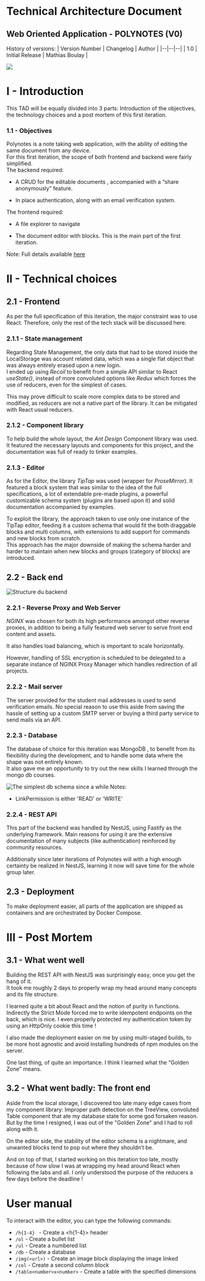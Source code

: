 # Technical Architecture Document
## Web Oriented Application - POLYNOTES (V0)

  
  
 History of versions: 
| Version Number | Changelog | Author | 
|--|--|--|
| 1.0 | Initial Release | Mathias Boulay |











  

  

  

  

  

  

  

![](https://lh5.googleusercontent.com/OlLj-WYT7K1JG5DzDzp25zYeSmu71sJOh8c4Krai01m-4XDaj6pWsVBFibK01NOBvzwtgM3sOoMqPo4pU3ACo0LL8beYDNNpf6Vyh4N1lYss44SuItR1SON7S_RzN5XebQryc6TBBXuWOZsWUQj5MAk)



# I - Introduction

 
This TAD will be equally divided into 3 parts: Introduction of the objectives, the technology choices and a post mortem of this first iteration.

  

### 1.1 - Objectives

Polynotes is a note taking web application, with the ability of editing the same document from any device.  
For this first iteration, the scope of both frontend and backend were fairly simplified.  
The backend required:

-   A CRUD for the editable documents , accompanied with a “share anonymously” feature.
    
-   In place authentication, along with an email verification system.
    

  

The frontend required:

-   A file explorer to navigate
    
-   The document editor with blocks. This is the main part of the first iteration.
    

  

Note: Full details available [here](https://mattermost.polytech.umontpellier.fr/api/v4/files/5ketog3xiig3j8ad6ugg4ksoie?download=1)

# II - Technical choices

  

## 2.1 - Frontend

  

As per the full specification of this iteration, the major constraint was to use React. Therefore, only the rest of the tech stack will be discussed here.  
  

### 2.1.1 - State management  
Regarding State Management, the only data that had to be stored inside the LocalStorage was account related data, which was a single flat object that was always entirely erased upon a new login.  
I ended up using *Recoil* to benefit from a simple API similar to React *useState()*, instead of more convoluted options like *Redux* which forces the use of reducers, even for the simplest of cases.

This may prove difficult to scale more complex data to be stored and modified, as reducers are not a native part of the library. It can be mitigated with React usual reducers.

  

### 2.1.2 - Component library

To help build the whole layout, the *Ant Design* Component library was used. It featured the necessary layouts and components for this project, and the documentation was full of ready to tinker examples.  
  

### 2.1.3 - Editor

As for the Editor, the library *TipTap* was used (wrapper for *ProseMirror*). It featured a block system that was similar to the idea of the full specifications, a lot of extendable pre-made plugins, a powerful customizable schema system (plugins are based upon it) and solid documentation accompanied by examples.

  
To exploit the library, the approach taken to use only one instance of the TipTap editor, feeding it a custom schema that would fit the both draggable blocks and multi columns, with extensions to add support for commands and new blocks from scratch.  
This approach has the major downside of making the schema harder and harder to maintain when new blocks and groups (category of blocks) are introduced.

  
  
  

## 2.2 - Back end
![Structure du backend](https://i.ibb.co/Rb4x2Mk/Untitled-Diagram-drawio-3.png)


### 2.2.1 - Reverse Proxy and Web Server

*NGINX* was chosen for both its high performance amongst other reverse proxies, in addition to being a fully featured web server to serve front end content and assets.

It also handles load balancing, which is important to scale horizontally.  
  
However, handling of SSL encryption is scheduled to be delegated to a separate instance of NGINX Proxy Manager which handles redirection of all projects.

  
### 2.2.2 - Mail server

The server provided for the student mail addresses is used to send verification emails. No special reason to use this aside from saving the hassle of setting up a custom SMTP server or buying a third party service to send mails via an API.

  

### 2.2.3 - Database

The database of choice for this iteration was MongoDB , to benefit from its flexibility during the development, and to handle some data where the shape was not entirely known.  
It also gave me an opportunity to try out the new skills I learned through the mongo db courses.

  ![The simplest db schema since a while](https://i.ibb.co/BC36V9V/image.png)
  Notes:
   - LinkPermission is either 'READ' or 'WRITE'
  

### 2.2.4 - REST API

This part of the backend was handled by NestJS, using Fastify as the underlying framework. Main reasons for using it are the extensive documentation of many subjects (like authentication) reinforced by community resources.

Additionally since later iterations of Polynotes will with a high enough certainty be realized in NestJS, learning it now will save time for the whole group later.

  

## 2.3 - Deployment  
To make deployment easier, all parts of the application are shipped as containers and are orchestrated by Docker Compose.  
  
  
  

  

# III - Post Mortem

## 3.1 - What went well

Building the REST API with NestJS was surprisingly easy, once you get the hang of it.  
It took me roughly 2 days to properly wrap my head around many concepts and its file structure.  
  
I learned quite a bit about React and the notion of purity in functions. Indirectly the Strict Mode forced me to write idempotent endpoints on the back, which is nice. I even properly protected my authentication token by using an HttpOnly cookie this time !

I also made the deployment easier on me by using multi-staged builds, to be more host agnostic and avoid installing hundreds of npm modules on the server.

One last thing, of quite an importance. I think I learned what the “Golden Zone” means.

## 3.2 - What went badly: The front end
Aside from the local storage, I discovered too late many edge cases from my component library: Improper path detection on the TreeView, convoluted Table component that ate my database state for some god forsaken reason.  
But by the time I resigned, I was out of the "Golden Zone" and I had to roll along with it.  
  

On the editor side, the stability of the editor schema is a nightmare, and unwanted blocks tend to pop out where they shouldn’t be.  
  
And on top of that, I started working on this iteration too late, mostly because of how slow I was at wrapping my head around React when following the labs and all. 
I only understood the purpose of the reducers a few days before the deadline !


# User manual
To interact with the editor, you can type the following commands:
- `/h{1-4} ` - Create a <h{1-4}> header
- `/ol` - Create a bullet list
- `/ul` - Create a numbered list
- `/db` - Create a database
- `/img(<url>)` - Create an image block displaying the image linked
- `/col` - Create a second column block
- `/table<number>x<number>` - Create a table with the specified dimensions



